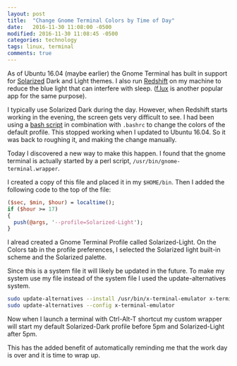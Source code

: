 ```yaml
---
layout: post
title:  "Change Gnome Terminal Colors by Time of Day"
date:   2016-11-30 11:08:00 -0500
modified: 2016-11-30 11:08:45 -0500
categories: technology
tags: linux, terminal
comments: true
---
```


As of Ubuntu 16.04 (maybe earlier) the Gnome Terminal has built in support for [Solarized][1] Dark and Light themes.  I also run [Redshift][2] on my machine to reduce the blue light that can interfere with sleep. ([f.lux][3] is another popular app for the same purpose).

I typically use Solarized Dark during the day.  However, when Redshift starts working in the evening, the screen gets very difficult to see.  I had been using a [bash script][4] in combination with ``.bashrc`` to change the colors of the default profile.  This stopped working when I updated to Ubuntu 16.04.  So it was back to roughing it, and making the change manually.

Today I discovered a new way to make this happen.  I found that the gnome terminal is actually started by a perl script, ``/usr/bin/gnome-terminal.wrapper``.

I created a copy of this file and placed it in my ``$HOME/bin``.  Then I added the following code to the top of the file:

~~~perl
($sec, $min, $hour) = localtime();
if ($hour >= 17)
{
  push(@args, '--profile=Solarized-Light');
}
~~~

I alread created a Gnome Terminal Profile called Solarized-Light. On the Colors tab in the profile preferences, I selected the Solarized light built-in scheme and the Solarized palette.

Since this is a system file it will likely be updated in the future.  To make my system use my file instead of the system file I used the update-alternatives system.

~~~bash
sudo update-alternatives --install /usr/bin/x-terminal-emulator x-terminal-emulator $HOME/bin/gnome-terminal.wrapper 10
sudo update-alternatives --config x-terminal-emulator
~~~


Now when I launch a terminal with Ctrl-Alt-T shortcut my custom wrapper will start my default Solarized-Dark profile before 5pm and Solarized-Light after 5pm.

This has the added benefit of automatically reminding me that the work day is over and it is time to wrap up.  

[1]: http://ethanschoonover.com/solarized
[2]: http://jonls.dk/redshift/
[3]: https://justgetflux.com/
[4]: https://gist.github.com/codeforkjeff/1397104#file-solarize-sh

